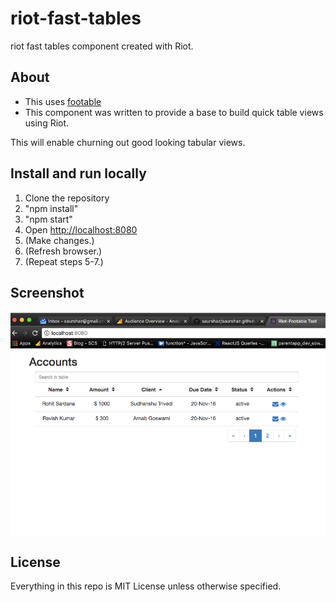 # riot-fast-tables
riot fast tables component created with Riot.

## About
- This uses [footable](https://github.com/fooplugins/FooTable)
- This component was written to provide a base to build quick table views using Riot. 

This will enable churning out good looking tabular views.


## Install and run locally
1. Clone the repository
2. "npm install"
3. "npm start"
4. Open [http://localhost:8080](http://localhost:8080)
5. (Make changes.)
6. (Refresh browser.)
7. (Repeat steps 5-7.)

## Screenshot

![demo](./demo.png)

## License
Everything in this repo is MIT License unless otherwise specified.
